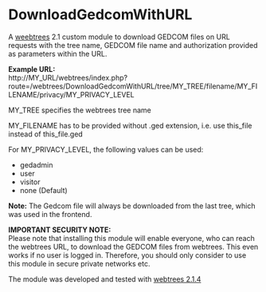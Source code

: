 # DownloadGedcomWithURL
A [weebtrees](https://webtrees.net) 2.1 custom module to download GEDCOM files on URL requests with the tree name, GEDCOM file name and authorization provided as parameters within the URL.

**Example URL:**  
http://MY_URL/webtrees/index.php?route=/webtrees/DownloadGedcomWithURL/tree/MY_TREE/filename/MY_FILENAME/privacy/MY_PRIVACY_LEVEL

MY_TREE specifies the webtrees tree name

MY_FILENAME has to be provided without .ged extension, i.e. use this_file instead of this_file.ged

For MY_PRIVACY_LEVEL, the following values can be used:
* gedadmin
* user 
* visitor  
* none     (Default)

**Note:** The Gedcom file will always be downloaded from the last tree, which was used in the frontend.

**IMPORTANT SECURITY NOTE:**  
Please note that installing this module will enable everyone, who can reach the webtrees URL, to download the GEDCOM files from webtrees. This even works if no user is logged in. Therefore, you should only consider to use this module in secure private networks etc.

The module was developed and tested with [webtrees 2.1.4](https://webtrees.net/download)
